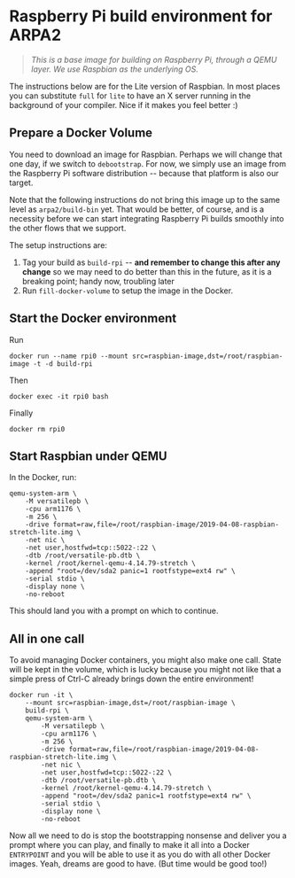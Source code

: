 # Raspberry Pi build environment for ARPA2

> *This is a base image for building on Raspberry Pi, through a
> QEMU layer.  We use Raspbian as the underlying OS.*

The instructions below are for the Lite version of Raspbian.  In most
places you can substitute `full` for `lite` to have an X server running
in the background of your compiler.  Nice if it makes you feel better :)


## Prepare a Docker Volume

You need to download an image for Raspbian.  Perhaps we will change that
one day, if we switch to `debootstrap`.  For now, we simply use an image
from the Raspberry Pi software distribution -- because that platform is
also our target.

Note that the following instructions do not bring this image up to the
same level as `arpa2/build-bin` yet.  That would be better, of course,
and is a necessity before we can start integrating Raspberry Pi builds
smoothly into the other flows that we support.

The setup instructions are:

 1. Tag your build as `build-rpi` -- **and remember to change this after
    any change** so we may need to do better than this in the future, as
    it is a breaking point; handy now, troubling later
 2. Run `fill-docker-volume` to setup the image in the Docker.


## Start the Docker environment

Run

```
docker run --name rpi0 --mount src=raspbian-image,dst=/root/raspbian-image -t -d build-rpi
```

Then

```
docker exec -it rpi0 bash
```

Finally

```
docker rm rpi0
```


## Start Raspbian under QEMU

In the Docker, run:
 
```
qemu-system-arm \
	-M versatilepb \
	-cpu arm1176 \
	-m 256 \
	-drive format=raw,file=/root/raspbian-image/2019-04-08-raspbian-stretch-lite.img \
	-net nic \
	-net user,hostfwd=tcp::5022-:22 \
	-dtb /root/versatile-pb.dtb \
	-kernel /root/kernel-qemu-4.14.79-stretch \
	-append "root=/dev/sda2 panic=1 rootfstype=ext4 rw" \
	-serial stdio \
	-display none \
	-no-reboot
```

This should land you with a prompt on which to continue.


## All in one call

To avoid managing Docker containers, you might also make one call.
State will be kept in the volume, which is lucky because you might
not like that a simple press of Ctrl-C already brings down the
entire environment!

```
docker run -it \
    --mount src=raspbian-image,dst=/root/raspbian-image \
    build-rpi \
    qemu-system-arm \
        -M versatilepb \
        -cpu arm1176 \
        -m 256 \
        -drive format=raw,file=/root/raspbian-image/2019-04-08-raspbian-stretch-lite.img \
        -net nic \
        -net user,hostfwd=tcp::5022-:22 \
        -dtb /root/versatile-pb.dtb \
        -kernel /root/kernel-qemu-4.14.79-stretch \
        -append "root=/dev/sda2 panic=1 rootfstype=ext4 rw" \
        -serial stdio \
        -display none \
        -no-reboot
```

Now all we need to do is stop the bootstrapping nonsense and deliver you
a prompt where you can play, and finally to make it all into a Docker
`ENTRYPOINT` and you will be able to use it as you do with all other
Docker images.  Yeah, dreams are good to have.  (But time would be good too!)
